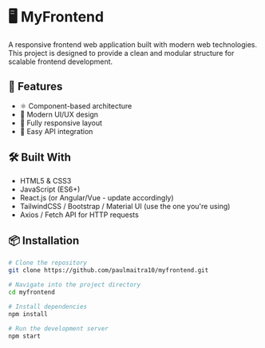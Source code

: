 # 🖥 MyFrontend

A responsive frontend web application built with modern web technologies. This project is designed to provide a clean and modular structure for scalable frontend development.

## 🚀 Features

- ⚛ Component-based architecture
- 🎨 Modern UI/UX design
- 📱 Fully responsive layout
- 🔁 Easy API integration
  
## 🛠 Built With

- HTML5 & CSS3  
- JavaScript (ES6+)  
- React.js (or Angular/Vue - update accordingly)  
- TailwindCSS / Bootstrap / Material UI (use the one you're using)  
- Axios / Fetch API for HTTP requests  

## 📦 Installation

```bash
# Clone the repository
git clone https://github.com/paulmaitra10/myfrontend.git

# Navigate into the project directory
cd myfrontend

# Install dependencies
npm install

# Run the development server
npm start
